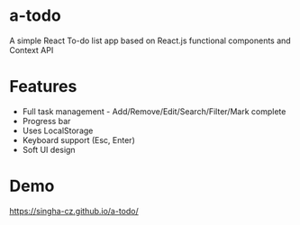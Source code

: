 # a-todo
A simple React To-do list app based on React.js functional components and Context API

# Features
- Full task management - Add/Remove/Edit/Search/Filter/Mark complete
- Progress bar
- Uses LocalStorage
- Keyboard support (Esc, Enter)
- Soft UI design

# Demo
https://singha-cz.github.io/a-todo/
